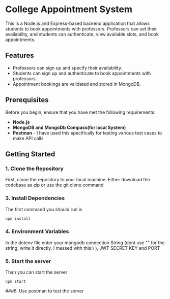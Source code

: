 
# College Appointment System

This is a Node.js and Express-based backend application that allows students to book appointments with professors. Professors can set their availability, and students can authenticate, view available slots, and book appointments.

## Features
- Professors can sign up and specify their availability.
- Students can sign up and authenticate to book appointments with professors.
- Appointment bookings are validated and stored in MongoDB.

## Prerequisites
Before you begin, ensure that you have met the following requirements:

- **Node.js** 
- **MongoDB and  MongoDb Compass(for local System)** 
- **Postman** - I have used this specifically for testing various test cases to make API calls

## Getting Started

### 1. Clone the Repository
First, clone the repository to your local machine. Either download the codebase as zip or use the git clone command

### 3. Install Dependencies
The first command you should run is 
```bash
npm install
```

### 4. Environment Variables
In the dotenv file enter your mongodb connection String (dont use "" for the string, write it directly. I messed with this:) ), JWT SECRET KEY and PORT 

### 5. Start the server

Than you can start the server 

```
npm start
```

###6. Use postman to test the server







